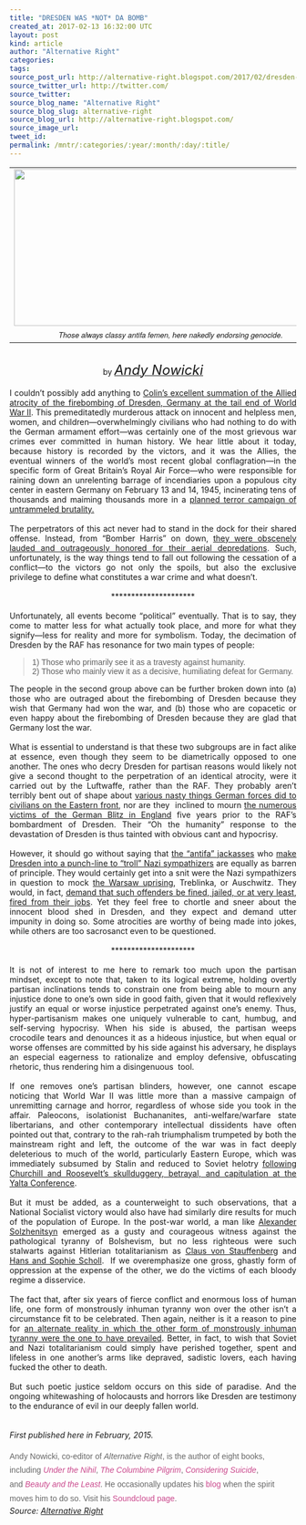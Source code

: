 ```yaml
---
title: "DRESDEN WAS *NOT* DA BOMB"
created_at: 2017-02-13 16:32:00 UTC
layout: post
kind: article
author: "Alternative Right"
categories: 
tags: 
source_post_url: http://alternative-right.blogspot.com/2017/02/dresden-was-not-da-bomb.html
source_twitter_url: http://twitter.com/
source_twitter: 
source_blog_name: "Alternative Right"
source_blog_slug: alternative-right
source_blog_url: http://alternative-right.blogspot.com/
source_image_url: 
tweet_id:
permalink: /mntr/:categories/:year/:month/:day/:title/
---
```

<div dir="ltr" style="text-align: left;" trbidi="on"><div class="MsoNormal"></div><table align="center" cellpadding="0" cellspacing="0" class="tr-caption-container" style="margin-left: auto; margin-right: auto; text-align: center;"><tbody><tr><td style="text-align: center;"><a href="http://4.bp.blogspot.com/-UW8QCdLZYWI/VOPLpwrqMVI/AAAAAAAAAqA/z0yDc8yW_pE/s1600/bombergate.jpg" imageanchor="1" style="margin-left: auto; margin-right: auto;"><img border="0" height="275" src="https://4.bp.blogspot.com/-UW8QCdLZYWI/VOPLpwrqMVI/AAAAAAAAAqA/z0yDc8yW_pE/s1600/bombergate.jpg" width="550" /></a></td></tr><tr><td class="tr-caption" style="text-align: center;"><span style="font-family: &quot;helvetica neue&quot; , &quot;arial&quot; , &quot;helvetica&quot; , sans-serif; font-size: small;"><i>Those always classy antifa femen, here nakedly endorsing genocide.</i></span></td></tr></tbody></table><div class="MsoNormal"><div style="text-align: center;"><br />by<i> <a href="http://alternative-right.blogspot.com/search/label/Andy%20Nowicki" target="_blank"><span style="font-size: x-large;">Andy Nowicki</span></a></i></div></div><div class="MsoNormal"><br /></div><div class="MsoNormal"><div style="text-align: justify;">I couldn’t possibly add anything to <a href="http://alternative-right.blogspot.com/2017/02/bombing-germany-russia-and-america-in.html" target="_blank">Colin’s excellent summation of the Allied atrocity of the firebombing of Dresden, Germany at the tail end of World War II</a>. This premeditatedly murderous attack on innocent and helpless men, women, and children—overwhelmingly civilians who had nothing to do with the German armament effort—was certainly one of the most grievous war crimes ever committed in human history. We hear little about it today, because history is recorded by the victors, and it was the Allies, the eventual winners of the world’s most recent global conflagration—in the specific form of Great Britain’s Royal Air Force—who were responsible for raining down an unrelenting barrage of incendiaries upon a populous city center in eastern Germany on February 13 and 14, 1945, incinerating tens of thousands and maiming thousands more in a&nbsp;<a href="http://www.whale.to/b/bombing_ger.html">planned terror campaign of untrammeled brutality.</a><br /><o:p></o:p></div><div style="text-align: justify;"><br /></div></div><div class="MsoNormal"></div><a name='more'></a><div style="text-align: justify;">The perpetrators of this act never had to stand in the dock for their shared offense. Instead, from “Bomber Harris” on down, <a href="http://countdowntozerotime.org/2013/02/14/the-bigger-the-slaughter-th-egreater-the-reward-dresden-bombing-britains-forgotten-war-crime-of-wwii/">they were obscenely lauded and outrageously honored for their aerial depredations</a>. Such, unfortunately, is the way things tend to fall out following the cessation of a conflict—to the victors go not only the spoils, but also the exclusive privilege to define what constitutes a war crime and what doesn’t. &nbsp;</div><div class="MsoNormal"><div style="text-align: justify;"><o:p></o:p></div></div><div class="MsoNormal"><div style="text-align: justify;"><br /></div></div><div class="MsoNormal"><div style="text-align: center;">*********************</div></div><div class="MsoNormal"><div style="text-align: justify;"><br /></div></div><div class="MsoNormal"><div style="text-align: justify;">Unfortunately, all events become “political” eventually. That is to say, they come to matter less for what actually took place, and more for what they signify—less for reality and more for symbolism. Today, the decimation of Dresden by the RAF has resonance for two main types of people:</div></div><div class="MsoNormal"><blockquote class="tr_bq" style="text-align: justify;"><span style="font-family: &quot;trebuchet ms&quot; , sans-serif;">1) Those who primarily see it as a travesty against humanity.<br />2) Those who mainly view it as a decisive, humiliating defeat for Germany.</span></blockquote></div><div class="MsoNormal"><div style="text-align: justify;">The people in the second group above can be further broken down into (a) those who are outraged about the firebombing of Dresden because they wish that Germany had won the war, and (b) those who are copacetic or even happy about the firebombing of Dresden because they are glad that Germany lost the war.<o:p></o:p></div></div><div class="MsoNormal"><div style="text-align: justify;"><br /></div></div><div class="MsoNormal"><div style="text-align: justify;">What is essential to understand is that these two subgroups are in fact alike at essence, even though they seem to be diametrically opposed to one another. The ones who decry Dresden for partisan reasons would likely not give a second thought to the perpetration of an identical atrocity, were it carried out by the Luftwaffe, rather than the RAF. They probably aren’t terribly bent out of shape about <a href="http://en.wikipedia.org/wiki/War_crimes_of_the_Wehrmacht">various nasty things German forces did to civilians on the Eastern front</a>, nor are they &nbsp;inclined to mourn&nbsp;<a href="http://www.bbc.co.uk/history/worldwars/wwtwo/ff3_blitz.shtml">the numerous victims of the German Blitz in England</a> five years prior to the RAF’s bombardment of Dresden. Their “Oh the humanity” response to the devastation of Dresden is thus tainted with obvious cant and hypocrisy.<o:p></o:p></div></div><div class="MsoNormal"><div style="text-align: justify;"><br /></div></div><div class="MsoNormal"><div style="text-align: justify;">However, it should go without saying that <a href="http://www.wvwnews.net/content/index.php?/news_story/watching_the_defectives_encounters_with_the_antifa.html">the “antifa” jackasses</a>&nbsp;who <a href="http://www.focus.de/politik/deutschland/bomber-harris-do-it-again-dieser-nackt-protest-gegen-pegida-schockt-dresden_id_4420184.html">make Dresden into a punch-line to “troll” Nazi sympathizers</a> are equally as barren of principle. They would certainly get into a snit were the Nazi sympathizers in question to mock&nbsp;<a href="http://www.warsawuprising.com/timeline.htm">the Warsaw uprising</a>, Treblinka, or Auschwitz. They would, in fact, <a href="http://www.rense.com/general67/whatm.htm">demand that such offenders be fined, jailed, or at very least, fired from their jobs</a>.&nbsp;Yet they feel free to chortle and sneer about the innocent blood shed in Dresden, and they expect and demand utter impunity in doing so. Some atrocities are worthy of being made into jokes, while others are too sacrosanct even to be questioned. <o:p></o:p></div></div><div class="MsoNormal"><div style="text-align: justify;"><br /></div></div><div class="MsoNormal"><div style="text-align: center;">*********************<o:p></o:p></div></div><div class="MsoNormal"><div style="text-align: justify;"><br /></div></div><div class="MsoNormal"><div style="text-align: justify;">It is not of interest to me here to remark too much upon the partisan mindset, except to note that, taken to its logical extreme, holding overtly partisan inclinations tends to constrain one from being able to mourn any injustice done to one’s own side in good faith, given that it would reflexively justify an equal or worse injustice perpetrated against one’s enemy. Thus, hyper-partisanism makes one uniquely vulnerable to cant, humbug, and self-serving hypocrisy. When his side is abused, the partisan weeps crocodile tears and denounces it as a hideous injustice, but when equal or worse offenses are committed by his side against his adversary, he displays an especial eagerness to rationalize and employ defensive, obfuscating rhetoric, thus rendering him a disingenuous &nbsp;tool.<o:p></o:p></div></div><div class="MsoNormal"><div style="text-align: justify;"><br /></div></div><div class="MsoNormal"><div style="text-align: justify;">If one removes one’s partisan blinders, however, one cannot escape noticing that World War II was little more than a massive campaign of unremitting carnage and horror, regardless of whose side you took in the affair. Paleocons, isolationist Buchananites, anti-welfare/warfare state libertarians, and other contemporary intellectual dissidents have often pointed out that, contrary to the rah-rah triumphalism trumpeted by both the mainstream right and left, the outcome of the war was in fact deeply deleterious to much of the world, particularly Eastern Europe, which was immediately subsumed by Stalin and reduced to Soviet helotry <a href="http://polishgreatness.blogspot.com/2012/02/yalta-conference-secrets-lies-and.html">following Churchill and Roosevelt’s skullduggery, betrayal, and capitulation at the Yalta Conference</a>.</div></div><div class="MsoNormal"><div style="text-align: justify;"><br /></div></div><div class="MsoNormal"><div style="text-align: justify;">But it must be added, as a counterweight to such observations, that a National Socialist victory would also have had similarly dire results for much of the population of Europe. In the post-war world, a man like <a href="http://en.wikipedia.org/wiki/Aleksandr_Solzhenitsyn">Alexander Solzhenitsyn</a>&nbsp;emerged as a gusty and courageous witness against the pathological tyranny of Bolshevism, but no less righteous were such stalwarts against Hitlerian totalitarianism as <a href="http://www.bbc.com/news/magazine-28330605">Claus von Stauffenberg</a> and <a href="http://en.wikipedia.org/wiki/Hans_and_Sophie_Scholl">Hans and Sophie Scholl</a>. &nbsp;If we overemphasize one gross, ghastly form of oppression at the expense of the other, we do the victims of each bloody regime a disservice. <o:p></o:p></div></div><div class="MsoNormal"><div style="text-align: justify;"><br /></div></div><div class="MsoNormal"><div style="text-align: justify;">The fact that, after six years of fierce conflict and enormous loss of human life, one form of monstrously inhuman tyranny won over the other isn’t a circumstance fit to be celebrated. Then again, neither is it a reason to pine for&nbsp;<a href="http://www.theguardian.com/books/2012/mar/30/guardian-bookclub-fatherland-robert-harris">an alternate reality in which the other form of monstrously inhuman tyranny were the one to have prevailed</a>. Better, in fact, to wish that Soviet and Nazi totalitarianism could simply have perished together, spent and lifeless in one another’s arms like depraved, sadistic lovers, each having fucked the other to death. <o:p></o:p></div></div><div style="text-align: justify;"><br /></div><div class="MsoNormal"><div style="text-align: justify;">But such poetic justice seldom occurs on this side of paradise. And the ongoing whitewashing of holocausts and horrors like Dresden are testimony to the endurance of evil in our deeply fallen world.&nbsp;<o:p></o:p><br /><br /><br /><i>First published here in February, 2015.</i></div><div style="text-align: justify;"><br /></div><span style="background-color: white; color: #666666; font-family: &quot;arial&quot; , &quot;helvetica&quot; , sans-serif; line-height: 24.6399993896484px; text-align: justify;">Andy Nowicki, co-editor of&nbsp;</span><i style="background-color: white; color: #666666; font-family: Arial, Helvetica, sans-serif; line-height: 24.6399993896484px; text-align: justify;">Alternative Right</i><span style="background-color: white; color: #666666; font-family: &quot;arial&quot; , &quot;helvetica&quot; , sans-serif; line-height: 24.6399993896484px; text-align: justify;">, is the author of eight books, including&nbsp;</span><i style="background-color: white; color: #666666; font-family: Arial, Helvetica, sans-serif; line-height: 24.6399993896484px; text-align: justify;"><a href="http://en.metapedia.org/wiki/Under_the_Nihil" style="color: #c9488c; text-decoration: none;" target="_blank">Under the Nihil</a></i><span style="background-color: white; color: #666666; font-family: &quot;arial&quot; , &quot;helvetica&quot; , sans-serif; line-height: 24.6399993896484px; text-align: justify;">,&nbsp;</span><i style="background-color: white; color: #666666; font-family: Arial, Helvetica, sans-serif; line-height: 24.6399993896484px; text-align: justify;"><a href="https://www.youtube.com/watch?v=F_SClpoYr8I" style="color: #c9488c; text-decoration: none;" target="_blank">The Columbine Pilgrim</a></i><span style="background-color: white; color: #666666; font-family: &quot;arial&quot; , &quot;helvetica&quot; , sans-serif; line-height: 24.6399993896484px; text-align: justify;">,&nbsp;</span><i style="background-color: white; color: #666666; font-family: Arial, Helvetica, sans-serif; line-height: 24.6399993896484px; text-align: justify;"><a href="http://mrda.livejournal.com/145152.html" style="color: #c9488c; text-decoration: none;" target="_blank">Considering Suicide</a></i><span style="background-color: white; color: #666666; font-family: &quot;arial&quot; , &quot;helvetica&quot; , sans-serif; line-height: 24.6399993896484px; text-align: justify;">, and&nbsp;</span><i style="background-color: white; color: #666666; font-family: Arial, Helvetica, sans-serif; line-height: 24.6399993896484px; text-align: justify;"><a href="http://alternative-right.blogspot.com/2014/02/beauty-and-least.html" style="color: #c9488c; text-decoration: none;" target="_blank">Beauty and the Least</a></i><span style="background-color: white; color: #666666; font-family: &quot;arial&quot; , &quot;helvetica&quot; , sans-serif; line-height: 24.6399993896484px; text-align: justify;">. He occasionally updates his&nbsp;</span><a href="https://www.blogger.com/blogin.g?blogspotURL=http://www.andynowicki.blogspot.jp/" style="background-color: white; color: #c9488c; font-family: Arial, Helvetica, sans-serif; line-height: 24.6399993896484px; text-align: justify; text-decoration: none;" target="_blank">blog</a><span style="background-color: white; color: #666666; font-family: &quot;arial&quot; , &quot;helvetica&quot; , sans-serif; line-height: 24.6399993896484px; text-align: justify;">&nbsp;when the spirit moves him to do so. Visit his&nbsp;</span><a href="https://soundcloud.com/jnow1101" style="background-color: white; color: #c9488c; font-family: Arial, Helvetica, sans-serif; line-height: 24.6399993896484px; text-align: justify; text-decoration: none;" target="_blank">Soundcloud page</a><span style="background-color: white; color: #666666; font-family: &quot;arial&quot; , &quot;helvetica&quot; , sans-serif; line-height: 24.6399993896484px; text-align: justify;">.</span></div></div><img src="http://feeds.feedburner.com/~r/blogspot/SBfLZ/~4/62_0zb7Y4RA" height="1" width="1" alt=""/><div class="">
    <i>Source: <a href="http://alternative-right.blogspot.com/">Alternative Right</a></i>
</div>
